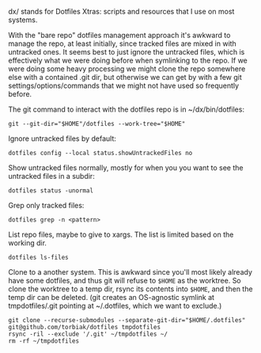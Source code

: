 dx/ stands for Dotfiles Xtras: scripts and resources that I use on most systems.

With the "bare repo" dotfiles management approach it's awkward to manage the repo, at least initially, since tracked files are mixed in with untracked ones. It seems best to just ignore the untracked files, which is effectively what we were doing before when symlinking to the repo. If we were doing some heavy processing we might clone the repo somewhere else with a contained .git dir, but otherwise we can get by with a few git settings/options/commands that we might not have used so frequently before.

The git command to interact with the dotfiles repo is in ~/dx/bin/dotfiles:

    git --git-dir="$HOME"/dotfiles --work-tree="$HOME"

Ignore untracked files by default:

    dotfiles config --local status.showUntrackedFiles no

Show untracked files normally, mostly for when you you want to see the untracked files in a subdir:

    dotfiles status -unormal

Grep only tracked files:

    dotfiles grep -n <pattern>

List repo files, maybe to give to xargs. The list is limited based on the working dir.

    dotfiles ls-files

Clone to a another system. This is awkward since you'll most likely already have some dotfiles, and thus git will refuse to `$HOME` as the worktree. So clone the worktree to a temp dir, rsync its contents into `$HOME`, and then the temp dir can be deleted. (git creates an OS-agnostic symlink at tmpdotfiles/.git pointing at ~/.dotfiles, which we want to exclude.)

    git clone --recurse-submodules --separate-git-dir="$HOME/.dotfiles" git@github.com/torbiak/dotfiles tmpdotfiles
    rsync -ril --exclude '/.git' ~/tmpdotfiles ~/
    rm -rf ~/tmpdotfiles
